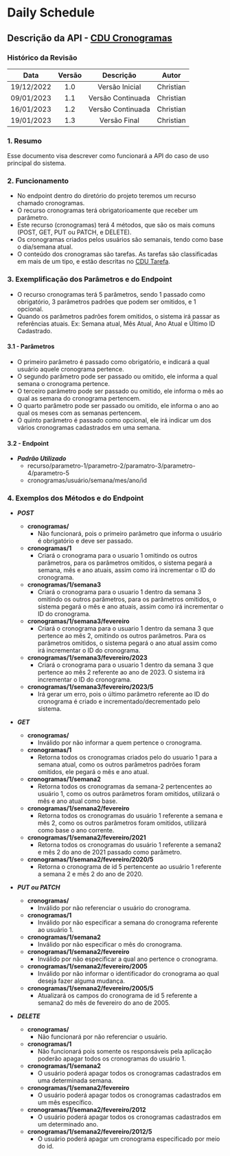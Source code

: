 # Daily Schedule 

## Descrição da API - [CDU Cronogramas](https://github.com/tads-cnat/dailyschedule/blob/doc-api/docs/cdu/Cronograma.md)

### Histórico da Revisão

| Data | Versão | Descrição | Autor |
| :-----: | :-----: | :-----: | :-----: |
| 19/12/2022 | 1.0 | Versão Inicial | Christian |
| 09/01/2023 | 1.1 | Versão Continuada | Christian |
| 16/01/2023 | 1.2 | Versão Continuada | Christian |
| 19/01/2023 | 1.3 | Versão Final | Christian |

### 1. Resumo
Esse documento visa descrever como funcionará a API do caso de uso principal do sistema.
<br>

### 2. Funcionamento
  - No endpoint dentro do diretório do projeto teremos um recurso chamado cronogramas.
  - O recurso cronogramas terá obrigatorioamente que receber um parâmetro.
  - Este recurso (cronogramas) terá 4 métodos, que são os mais comuns (POST, GET, PUT ou PATCH, e DELETE).
  - Os cronogramas criados pelos usuários são semanais, tendo como base o dia/semana atual. 
  - O conteúdo dos cronogramas são tarefas. As tarefas são classificadas em mais de um tipo, e estão descritas no [CDU Tarefa](https://github.com/tads-cnat/dailyschedule/blob/doc-api/docs/cdu/Tarefa.md).

### 3. Exemplificação dos Parâmetros e do Endpoint
- O recurso cronogramas terá 5 parâmetros, sendo 1 passado como obrigatório, 3 parâmetros padrões que podem ser omitidos, e 1 opcional.
- Quando os parâmetros padrões forem omitidos, o sistema irá passar as referências atuais. Ex: Semana atual, Mês Atual, Ano Atual e Último ID Cadastrado.

#### 3.1 - Parâmetros
- O primeiro parâmetro é passado como obrigatório, e indicará a qual usuário aquele cronograma pertence.
- O segundo parâmetro pode ser passado ou omitido, ele informa a qual semana o cronograma pertence.
- O terceiro parâmetro pode ser passado ou omitido, ele informa o mês ao qual as semana do cronograma pertencem.
- O quarto parâmetro pode ser passado ou omitido, ele informa o ano ao qual os meses com as semanas pertencem.
- O quinto parâmetro é passado como opcional, ele irá indicar um dos vários cronogramas cadastrados em uma semana.

#### 3.2 - Endpoint
- ***Padrão Utilizado***
  - recurso/parametro-1/parametro-2/paramatro-3/parametro-4/parametro-5
  - cronogramas/usuário/semana/mes/ano/id

### 4. Exemplos dos Métodos e do Endpoint
  - ***POST***
    - **cronogramas/** 
      - Não funcionará, pois o primeiro parâmetro que informa o usuário é obrigatório e deve ser passado.
    - **cronogramas/1**
      - Criará o cronograma para o usuario 1 omitindo os outros parâmetros, para os parâmetros omitidos, o sistema pegará a semana, mês e ano atuais, assim como irá incrementar o ID do cronograma.
    - **cronogramas/1/semana3**
      - Criará o cronograma para o usuario 1 dentro da semana 3 omitindo os outros parâmetros, para os parâmetros omitidos, o sistema pegará o mês e ano atuais, assim como irá incrementar o ID do cronograma.
    - **cronogramas/1/semana3/fevereiro** 
      - Criará o cronograma para o usuario 1 dentro da semana 3 que pertence ao mês 2, omitindo os outros parâmetros. Para os parâmetros omitidos, o sistema pegará o ano atual assim como irá incrementar o ID do cronograma.
    - **cronogramas/1/semana3/fevereiro/2023** 
      - Criará o cronograma para o usuario 1 dentro da semana 3 que pertence ao mês 2 referente ao ano de 2023. O sistema irá incrementar o ID do cronograma.
    - **cronogramas/1/semana3/fevereiro/2023/5** 
      - Irá gerar um erro, pois o último parâmetro referente ao ID do cronograma é criado e incrementado/decrementado pelo sistema.

  - ***GET***
     - **cronogramas/**
       - Inválido por não informar a quem pertence o cronograma.
     - **cronogramas/1**
       - Retorna todos os cronogramas criados pelo do usuario 1 para a semana atual, como os outros parâmetros padrões foram omitidos, ele pegará o mês e ano atual.
     - **cronogramas/1/semana2**
       - Retorna todos os cronogramas da semana-2 pertencentes ao usuário 1, como os outros parâmetros foram omitidos, utilizará o mês e ano atual como base.
     - **cronogramas/1/semana2/fevereiro**
       - Retorna todos os cronogramas do usuário 1 referente a semana e mês 2, como os outros parâmetros foram omitidos, utilizará como base o ano corrente.
     - **cronogramas/1/semana2/fevereiro/2021**
       - Retorna todos os cronogramas do usuário 1 referente a semana2 e mês 2 do ano de 2021 passado como parâmetro.
     - **cronogramas/1/semana2/fevereiro/2020/5**
       - Retorna o cronograma de id 5 pertencente ao usuário 1 referente a semana 2 e mês 2 do ano de 2020.
     
  - ***PUT ou PATCH***
     - **cronogramas/**
       - Inválido por não referenciar o usuário do cronograma.
     - **cronogramas/1**
       - Inválido por não especificar a semana do cronograma referente ao usuário 1.
     - **cronogramas/1/semana2**
       - Inválido por não especificar o mês do cronograma.
     - **cronogramas/1/semana2/fevereiro**
       - Inválido por não especificar a qual ano pertence o cronograma.
     - **cronogramas/1/semana2/fevereiro/2005**
       - Inválido por não informar o identificador do cronograma ao qual deseja fazer alguma mudança.
     - **cronogramas/1/semana2/fevereiro/2005/5**
       - Atualizará os campos do cronograma de id 5 referente a semana2 do mês de fevereiro do ano de 2005.

  - ***DELETE***
     - **cronogramas/**
       - Não funcionará por não referenciar o usuário.
     - **cronogramas/1**
       - Não funcionará pois somente os responsáveis pela aplicação poderão apagar todos os cronogramas do usuário 1.
     - **cronogramas/1/semana2**
       - O usuário poderá apagar todos os cronogramas cadastrados em uma determinada semana.
     - **cronogramas/1/semana2/fevereiro**
       - O usuário poderá apagar todos os cronogramas cadastrados em um mês específico.
     - **cronogramas/1/semana2/fevereiro/2012**
       - O usuário poderá apagar todos os cronogramas cadastrados em um determinado ano.
     - **cronogramas/1/semana2/fevereiro/2012/5**
       - O usuário poderá apagar um cronograma especificado por meio do id.

